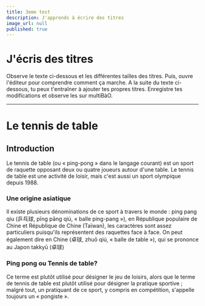 ```yaml
---
title: 3eme test
description: J'apprends à écrire des titres
image_url: null
published: true
---
```


# J'écris des titres

Observe le texte ci-dessous et les différentes tailles des titres. Puis, ouvre l'éditeur pour comprendre comment ça marche.
A la suite du texte ci-dessous, tu peux t'entraîner à ajouter tes propres titres.
Enregistre tes modifications et observe les sur multiBàO.
______________________

# Le tennis de table
## Introduction

Le tennis de table (ou « ping-pong » dans le langage courant) est un sport de raquette opposant deux ou quatre joueurs autour d'une table. Le tennis de table est une activité de loisir, mais c'est aussi un sport olympique depuis 1988.

### Une origine asiatique

Il existe plusieurs dénominations de ce sport à travers le monde : ping pang qiu (乒乓球, pīng pāng qiú, « balle ping-pang »), en République populaire de Chine et République de Chine (Taïwan), les caractères sont assez particuliers puisqu'ils représentent des raquettes face à face. On peut également dire en Chine (卓球, zhuō qiú, « balle de table »), qui se prononce au Japon takkyū (卓球)

### Ping pong ou Tennis de table? 

Ce terme est plutôt utilisé pour désigner le jeu de loisirs, alors que le terme de tennis de table est plutôt utilisé pour désigner la pratique sportive ; malgré tout, un pratiquant de ce sport, y compris en compétition, s'appelle toujours un « pongiste ».
